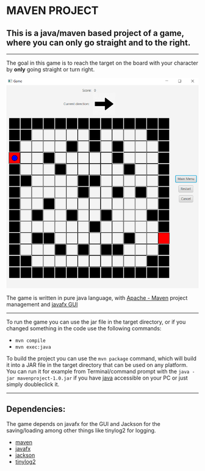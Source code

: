 # **MAVEN PROJECT**

## This is a java/maven based project of a game, where you can only go straight and to the right.

---

The goal in this game is to reach the target on the board with your character by **only** going straight or turn right.

![The game](./images/game.png)

The game is written in pure java language, with [Apache - Maven](https://maven.apache.org/) project management and [javafx GUI](https://openjfx.io/)

---

To run the game you can use the jar file in the target directory, or if you changed something in the code use the following commands:

- `mvn compile`
- `mvn exec:java`

To build the project you can use the `mvn package` command, which will build it into a JAR file in the target directory that can be used on any platform.
You can run it for example from Terminal/command prompt with the `java -jar mavenproject-1.0.jar` if you have [java](https://www.java.com/en/) accessible on your PC or just simply doubleclick it.

---

## Dependencies:

The game depends on javafx for the GUI and Jackson for the saving/loading among other things like tinylog2 for logging.

- [maven](https://maven.apache.org/)
- [javafx](https://openjfx.io/)
- [jackson](https://github.com/FasterXML/jackson)
- [tinylog2](https://tinylog.org/v2/)
